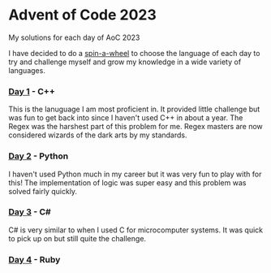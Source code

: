 # Advent of Code 2023

My solutions for each day of AoC 2023

I have decided to do a [spin-a-wheel](https://wheelofnames.com/hxj-vh9) to choose the language of each day to try and challenge myself and grow my knowledge in a wide variety of languages.

### [Day 1](https://adventofcode.com/2023/day/1) - C++

This is the lanuguage I am most proficient in.
It provided little challenge but was fun to get back into since I haven't used C++ in about a year.
The Regex was the harshest part of this problem for me. Regex masters are now considered wizards of the dark arts by my standards.

### [Day 2](https://adventofcode.com/2023/day/2) - Python

I haven't used Python much in my career but it was very fun to play with for this!
The implementation of logic was super easy and this problem was solved fairly quickly.

### [Day 3](https://adventofcode.com/2023/day/3) - C#

C# is very similar to when I used C for microcomputer systems.
It was quick to pick up on but still quite the challenge.

### [Day 4](https://adventofcode.com/2023/day/4) - Ruby


